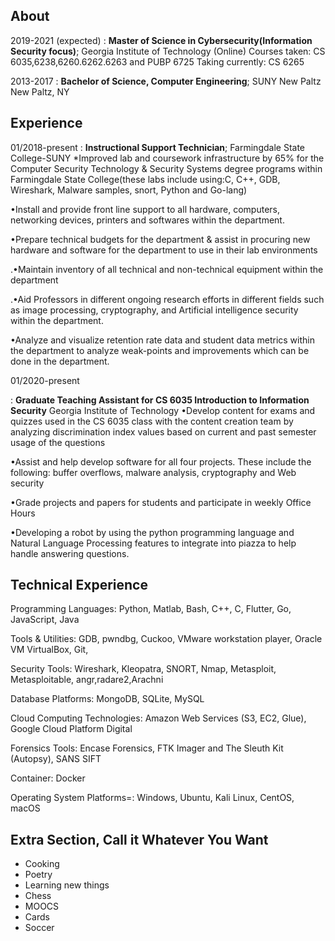 About
---------


2019-2021 (expected)
:   **Master of Science in Cybersecurity(Information Security focus)**;
     Georgia Institute of Technology (Online)
    Courses taken: CS 6035,6238,6260.6262.6263 and PUBP 6725
    Taking currently: CS 6265

2013-2017
:   **Bachelor of Science, Computer Engineering**; 
    SUNY New Paltz New Paltz, NY

Experience
----------

01/2018-present
:   **Instructional Support Technician**;
Farmingdale State College-SUNY
*Improved lab and coursework infrastructure by 65% for the Computer Security Technology & Security Systems degree programs within Farmingdale State College(these labs include using:C, C++, GDB, Wireshark, Malware samples, snort, Python and Go-lang) 

•Install and provide front line support to all hardware, computers, networking devices, printers and softwares within the department.

•Prepare technical budgets for the department & assist in procuring new hardware and software for the department to use in their lab environments

.•Maintain inventory of all technical and non-technical equipment within the department

.•Aid Professors in different ongoing research efforts in different fields such as image processing, cryptography, and Artificial intelligence security within the department.

•Analyze and visualize retention rate data and student data metrics within the department to analyze weak-points and improvements which can be done in the department.

01/2020-present

:   **Graduate Teaching Assistant for CS 6035 Introduction to Information Security** 
Georgia Institute of Technology
•Develop content for exams and quizzes used in the CS 6035 class with the content creation team by analyzing discrimination index values based on current and past semester usage of the questions

•Assist and help develop software for all four projects. These include the following: buffer overflows, malware analysis, cryptography and Web security

•Grade projects and papers for students and participate in weekly Office Hours

•Developing a robot by using the python programming language and Natural Language Processing features to integrate into piazza to help handle answering questions.

Technical Experience
--------------------



Programming Languages: Python, Matlab, Bash, C++, C, Flutter, Go, JavaScript, Java

Tools & Utilities: GDB, pwndbg, Cuckoo, VMware workstation player, Oracle VM VirtualBox, Git,  

Security Tools: Wireshark, Kleopatra, SNORT, Nmap, Metasploit, Metasploitable, angr,radare2,Arachni

Database Platforms: MongoDB, SQLite, MySQL

Cloud Computing Technologies: Amazon Web Services (S3, EC2, Glue), Google Cloud Platform Digital 

Forensics Tools: Encase Forensics, FTK Imager and The Sleuth Kit (Autopsy), SANS SIFT 

Container: Docker

Operating System Platforms=: Windows, Ubuntu, Kali Linux, CentOS, macOS




Extra Section, Call it Whatever You Want
----------------------------------------

* Cooking
* Poetry
* Learning new things
* Chess
* MOOCS
* Cards
* Soccer
